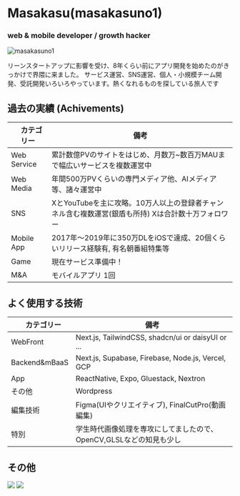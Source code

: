 # Masakasu(masakasuno1)
<h3>web & mobile developer / growth hacker</h3>
<p align="left"> <img src="https://komarev.com/ghpvc/?username=masakasuno1&label=Profile%20views&color=0e75b6&style=flat" alt="masakasuno1" /> </p>
リーンスタートアップに影響を受け、8年くらい前にアプリ開発を始めたのがきっかけで界隈に来ました。
サービス運営、SNS運営、個人・小規模チーム開発、受託開発いろいろやっています。熱くなれるものを探している旅人です


## 過去の実績 (Achivements)
|　カテゴリー|備考|
| -------------- | ------------------------------------------------------- |
| Web Service | 累計数億PVのサイトをはじめ、月数万~数百万MAUまで幅広いサービスを複数運営中 |
| Web Media | 年間500万PVくらいの専門メディア他、AIメディア等、諸々運営中 |
| SNS | XとYouTubeを主に攻略。10万人以上の登録者チャンネル含む複数運営(銀盾も所持) Xは合計数十万フォロワー |
| Mobile App | 2017年〜2019年に350万DLをiOSで達成、20個くらいリリース経験有, 有名朝番組特集等 |
| Game | 現在サービス準備中！ |
| M&A | モバイルアプリ 1回 |

## よく使用する技術
|　カテゴリー|備考|
| -------------- | ------------------------------------------------------- |
| WebFront | Next.js, TailwindCSS, shadcn/ui or daisyUI or ...   |
| Backend&mBaaS | Next.js, Supabase, Firebase, Node.js, Vercel, GCP |
| App | ReactNative, Expo, Gluestack, Nextron |
| その他 | Wordpress |
| 編集技術 | Figma(UIやクリエイティブ), FinalCutPro(動画編集) |
| 特別 | 学生時代画像処理を専攻にしてましたので、OpenCV,GLSLなどの知見も少し |

## その他
![](http://github-profile-summary-cards.vercel.app/api/cards/profile-details?username=MASAKASUNO1&theme=gruvbox)
![](http://github-profile-summary-cards.vercel.app/api/cards/productive-time?username=MASAKASUNO1&theme=gruvbox&utcOffset=9)

